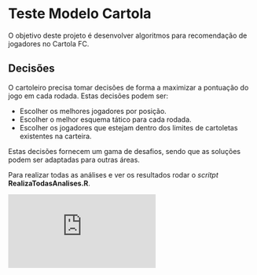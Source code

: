 # Teste Modelo Cartola

O objetivo deste projeto é desenvolver algoritmos para recomendação de jogadores no Cartola FC.

## Decisões

O cartoleiro precisa tomar decisões de forma a  maximizar a pontuação do jogo em cada rodada. Estas decisões podem ser:

- Escolher os melhores jogadores por posição.
- Escolher o melhor esquema tático para cada rodada.
- Escolher os jogadores que estejam dentro dos limites de cartoletas existentes na carteira.

Estas decisões fornecem um gama de desafios, sendo que as soluções podem ser adaptadas para outras áreas.

Para realizar todas as análises e ver os resultados rodar o *scritpt* **RealizaTodasAnalises.R**.

![equation](http://www.sciweavers.org/tex2img.php?eq=%5Cbegin%7Bequation%2A%7D%0A%20%20%20%20%5Cbegin%7Baligned%7D%0A%20%20%20%20%20%20%20%20%26%20%5Ctext%7BMax%7D%0A%20%20%20%20%20%20%20%20%5Csum%5E%7Bn%7D_%7Bi%3D1%7D%20pont_i%20%5Ccdot%20ata_i%20%2B%20%5Csum%5E%7Bn%7D_%7Bi%3D1%7D%20pont_i%20%5Ccdot%20mei_i%20%2B%20%5Csum%5E%7Bn%7D_%7Bi%3D1%7D%20pont_i%20%5Ccdot%20lat_i%20%2B%20%5Csum%5E%7Bn%7D_%7Bi%3D1%7D%20pont_i%20%5Ccdot%20zag_i%20%2B%20pont%20%5Ccdot%20gol%20%2B%20pont%20%5Ccdot%20tec%5C%5C%0A%20%20%20%20%20%20%20%20%26%20%5Ctext%7Bsujeito%20a%3A%7D%20%5C%5C%0A%20%20%20%20%20%20%20%20%26%20%5Csum%5E%7Bn%7D_%7Bi%3D1%7D%20ata_i%20%2B%20%5Csum%5E%7Bn%7D_%7Bi%3D1%7D%20mei_i%20%2B%20%5Csum%5E%7Bn%7D_%7Bi%3D1%7D%20lat_i%20%2B%20%5Csum%5E%7Bn%7D_%7Bi%3D1%7D%20zag_i%20%2B%20gol%20%2B%20tec%20%3D%2012%20%5C%5C%0A%20%20%20%20%20%20%20%20%26%20%5Csum%5E%7Bn%7D_%7Bi%3D1%7D%20preco_i%20%5Ccdot%20ata_i%20%2B%20%5Csum%5E%7Bn%7D_%7Bi%3D1%7D%20preco_i%20%5Ccdot%20mei_i%20%2B%20%5Csum%5E%7Bn%7D_%7Bi%3D1%7D%20preco_i%20%5Ccdot%20lat_i%20%2B%20%5Csum%5E%7Bn%7D_%7Bi%3D1%7D%20preco_i%20%5Ccdot%20zag_i%20%2B%20preco%20%5Ccdot%20gol%20%2B%20preco%20%5Ccdot%20tec%20%5Cleq%20cartoletas%20%5C%5C%0A%20%20%20%20%20%20%20%20%26%201%20%5Cgeq%20%5Csum%5E%7Bn%7D_%7Bi%3D1%7D%20ata_i%20%5Cgeq%203%20%5C%5C%0A%20%20%20%20%20%20%20%20%26%203%20%5Cgeq%20%5Csum%5E%7Bn%7D_%7Bi%3D1%7D%20mei_i%20%5Cgeq%205%20%5C%5C%0A%20%20%20%20%20%20%20%20%26%202%20%5Cgeq%20%5Csum%5E%7Bn%7D_%7Bi%3D1%7D%20zag_i%20%5Cgeq%203%20%5C%5C%0A%20%20%20%20%20%20%20%20%26%20%5Csum%5E%7Bn%7D_%7Bi%3D1%7D%20lat_i%20%3D%202%20%5C%5C%0A%20%20%20%20%20%20%20%20%26%20gol%20%3D%201%2C%5Ctext%7B%20%7Dtec%20%3D%201%20%5C%5C%0A%20%20%20%20%20%20%20%20%26%20ata%2C%20mei%2C%20zag%2C%20lat%20%5Cin%20%5C%7B0%2C1%5C%7D%20%5C%5C%0A%20%20%20%20%20%20%20%20%26%20ata%2C%20mei%2C%20zag%2C%20lat%20%5Cin%20%5Cmathbb%7BZ%7D%5En%0A%20%20%20%20%5Cend%7Baligned%7D%0A%5Cend%7Bequation%2A%7D&bc=White&fc=Black&im=jpg&fs=12&ff=arev&edit=0)